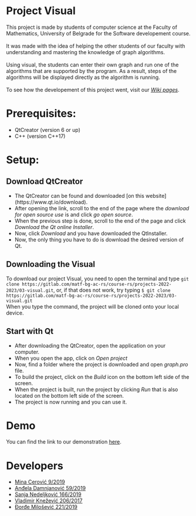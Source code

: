 # Project Visual

This project is made by students of computer science at the Faculty of Mathematics, University of Belgrade for the Software developement course.<br><br>
It was made with the idea of helping the other students of our faculty with understanding and mastering the knowledge of graph algorithms.<br><br>
Using visual, the students can enter their own graph and run one of the algorithms that are supported by the program. As a result, steps of the algorithms will be displayed directly as the algorithm is running. <br><br>
To see how the developement of this project went, visit our <i>[Wiki pages](https://gitlab.com/matf-bg-ac-rs/course-rs/projects-2022-2023/03-visual/-/wikis/Home)</i>.

# Prerequisites:
<ul>
<li>QtCreator (version 6 or up)</li>
<li>C++ (version C++17)</li>
</ul>

# Setup:

## Download QtCreator
<ul>
<li>The QtCreator can be found and downloaded [on this website](https://www.qt.io/download). <br></li><li>After opening the link, scroll to the end of the page where the <i>download for open source use</i> is and click <i>go open source</i>.<br></li><li>When the previous step is done, scroll to the end of the page and click <i>Download the Qt online Installer</i>.<br></li><li>Now, click <i>Download</i> and you have downloaded the QtInstaller.</li><li>Now, the only thing you have to do is download the desired version of Qt.</li></ul>

## Downloading the Visual

To download our project Visual, you need to open the terminal and type `git clone https://gitlab.com/matf-bg-ac-rs/course-rs/projects-2022-2023/03-visual.git`, or, if that does not work, try typing `$ git clone https://gitlab.com/matf-bg-ac-rs/course-rs/projects-2022-2023/03-visual.git`<br>
When you type the command, the project will be cloned onto your local device. 

## Start with Qt
<ul>
<li>After downloading the QtCreator, open the application on your computer.<br></li>
<li>When you open the app, click on <i>Open project</i></li>
<li>Now, find a folder where the project is downloaded and open <i>graph.pro</i> file.</li>
<li>To build the project, click on the <i>Build</i> icon on the bottom left side of the screen.</li>
<li>When the project is built, run the project by clicking <i>Run</i> that is also located on the bottom left side of the screen.</li>
<li>The project is now running and you can use it.</li>
</ul>

# Demo 
You can find the link to our demonstration [here]().


# Developers

<ul>
    <li><a href="https://gitlab.com/cerovic01">Mina Cerović 9/2019</a></li>
    <li><a href="https://gitlab.com/AndjelaDamnjanovic">Anđela Damnjanović 59/2019</a></li>
    <li><a href="https://gitlab.com/sanjanedeljkovic">Sanja Nedeljković 166/2019</a></li>
    <li><a href="https://gitlab.com/vvlade">Vladimir Knežević 206/2017</a></li>
    <li><a href="https://gitlab.com/Djolka">Đorđe Milošević 221/2019</a></li>
</ul>
